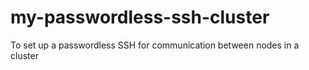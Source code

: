 # my-passwordless-ssh-cluster
To set up a passwordless SSH for communication between nodes in a cluster
